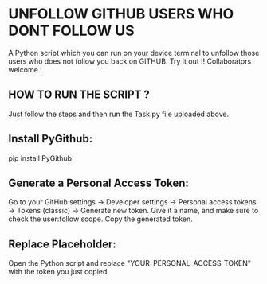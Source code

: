 # UNFOLLOW GITHUB USERS WHO DONT FOLLOW US
A Python script which you can run on your device terminal to unfollow those users who does not follow you back on GITHUB. Try it out !! Collaborators welcome !

## HOW TO RUN THE SCRIPT ?
Just follow the steps and then run the Task.py file uploaded above.
## Install PyGithub:
pip install PyGithub
## Generate a Personal Access Token: 
Go to your GitHub settings -> Developer settings -> Personal access tokens -> Tokens (classic) -> Generate new token. Give it a name, and make sure to check the user:follow scope. Copy the generated token.
## Replace Placeholder: 
Open the Python script and replace "YOUR_PERSONAL_ACCESS_TOKEN" with the token you just copied.
